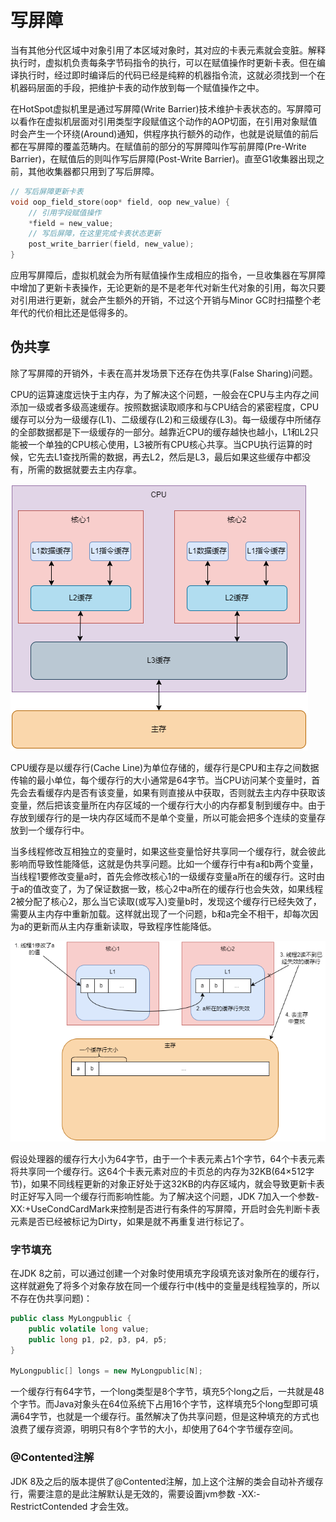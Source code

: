 # 写屏障

当有其他分代区域中对象引用了本区域对象时，其对应的卡表元素就会变脏。解释执行时，虚拟机负责每条字节码指令的执行，可以在赋值操作时更新卡表。但在编译执行时，经过即时编译后的代码已经是纯粹的机器指令流，这就必须找到一个在机器码层面的手段，把维护卡表的动作放到每一个赋值操作之中。

在HotSpot虚拟机里是通过写屏障(Write Barrier)技术维护卡表状态的。写屏障可以看作在虚拟机层面对引用类型字段赋值这个动作的AOP切面，在引用对象赋值时会产生一个环绕(Around)通知，供程序执行额外的动作，也就是说赋值的前后都在写屏障的覆盖范畴内。在赋值前的部分的写屏障叫作写前屏障(Pre-Write Barrier)，在赋值后的则叫作写后屏障(Post-Write Barrier)。直至G1收集器出现之前，其他收集器都只用到了写后屏障。

```c++
// 写后屏障更新卡表
void oop_field_store(oop* field, oop new_value) {
    // 引用字段赋值操作
    *field = new_value;
    // 写后屏障，在这里完成卡表状态更新
    post_write_barrier(field, new_value);
}
```

应用写屏障后，虚拟机就会为所有赋值操作生成相应的指令，一旦收集器在写屏障中增加了更新卡表操作，无论更新的是不是老年代对新生代对象的引用，每次只要对引用进行更新，就会产生额外的开销，不过这个开销与Minor GC时扫描整个老年代的代价相比还是低得多的。

## 伪共享

除了写屏障的开销外，卡表在高并发场景下还存在伪共享(False Sharing)问题。

CPU的运算速度远快于主内存，为了解决这个问题，一般会在CPU与主内存之间添加一级或者多级高速缓存。按照数据读取顺序和与CPU结合的紧密程度，CPU缓存可以分为一级缓存(L1)、二级缓存(L2)和三级缓存(L3)。每一级缓存中所储存的全部数据都是下一级缓存的一部分。越靠近CPU的缓存越快也越小，L1和L2只能被一个单独的CPU核心使用，L3被所有CPU核心共享。当CPU执行运算的时候，它先去L1查找所需的数据，再去L2，然后是L3，最后如果这些缓存中都没有，所需的数据就要去主内存拿。

![](../../img/cpu_cache.png)

CPU缓存是以缓存行(Cache Line)为单位存储的，缓存行是CPU和主存之间数据传输的最小单位，每个缓存行的大小通常是64字节。当CPU访问某个变量时，首先会去看缓存内是否有该变量，如果有则直接从中获取，否则就去主内存中获取该变量，然后把该变量所在内存区域的一个缓存行大小的内存都复制到缓存中。由于存放到缓存行的是一块内存区域而不是单个变量，所以可能会把多个连续的变量存放到一个缓存行中。

当多线程修改互相独立的变量时，如果这些变量恰好共享同一个缓存行，就会彼此影响而导致性能降低，这就是伪共享问题。比如一个缓存行中有a和b两个变量，当线程1要修改变量a时，首先会修改核心1的一级缓存变量a所在的缓存行。这时由于a的值改变了，为了保证数据一致，核心2中a所在的缓存行也会失效，如果线程2被分配了核心2，那么当它读取(或写入)变量b时，发现这个缓存行已经失效了，需要从主内存中重新加载。这样就出现了一个问题，b和a完全不相干，却每次因为a的更新而从主内存重新读取，导致程序性能降低。

![](../../img/fs.png)

假设处理器的缓存行大小为64字节，由于一个卡表元素占1个字节，64个卡表元素将共享同一个缓存行。这64个卡表元素对应的卡页总的内存为32KB(64×512字节)，如果不同线程更新的对象正好处于这32KB的内存区域内，就会导致更新卡表时正好写入同一个缓存行而影响性能。为了解决这个问题，JDK 7加入一个参数-XX:+UseCondCardMark来控制是否进行有条件的写屏障，开启时会先判断卡表元素是否已经被标记为Dirty，如果是就不再重复进行标记了。

### 字节填充

在JDK 8之前，可以通过创建一个对象时使用填充字段填充该对象所在的缓存行，这样就避免了将多个对象存放在同一个缓存行中(栈中的变量是线程独享的，所以不存在伪共享问题)：

```java
public class MyLongpublic {
    public volatile long value;
    public long p1, p2, p3, p4, p5;
}

MyLongpublic[] longs = new MyLongpublic[N];
```

一个缓存行有64字节，一个long类型是8个字节，填充5个long之后，一共就是48个字节。而Java对象头在64位系统下占用16个字节，这样填充5个long型即可填满64字节，也就是一个缓存行。虽然解决了伪共享问题，但是这种填充的方式也浪费了缓存资源，明明只有8个字节的大小，却使用了64个字节缓存空间。

### @Contented注解

JDK 8及之后的版本提供了@Contented注解，加上这个注解的类会自动补齐缓存行，需要注意的是此注解默认是无效的，需要设置jvm参数 -XX:-RestrictContended 才会生效。
